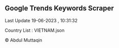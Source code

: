 

## Google Trends Keywords Scraper 
 
Last Update 19-06-2023 , 10:31:32

Country List :
VIETNAM.json



© Abdul Muttaqin 
